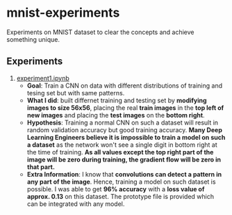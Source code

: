 # mnist-experiments
Experiments on MNIST dataset to clear the concepts and achieve something unique.

## Experiments
1. [experiment1.ipynb](https://github.com/ParikhKadam/mnist-experiments/blob/master/experiment1.ipynb)
   - **Goal**: Train a CNN on data with different distributions of training and tesing set but with same patterns.
   - **What I did**: built differnet training and testing set by **modifying images to size 56x56**, placing the real **train images** in the **top left of new images** and placing the **test images** on the **bottom right**.
   - **Hypothesis**: Training a normal CNN on such a dataset will result in random validation accuracy but good training accuracy. **Many Deep Learning Engineers believe it is impossible to train a model on such a dataset** as the network won't see a single digit in bottom right at the time of training. **As all values except the top right part of the image will be zero during training, the gradient flow will be zero in that part.**
   - **Extra Information**: I know that **convolutions can detect a pattern in any part of the image**. Hence, training a model on such dataset is possible. I was able to get **96% accuracy** with a **loss value of approx. 0.13** on this dataset. The prototype file is provided which can be integrated with any model.
